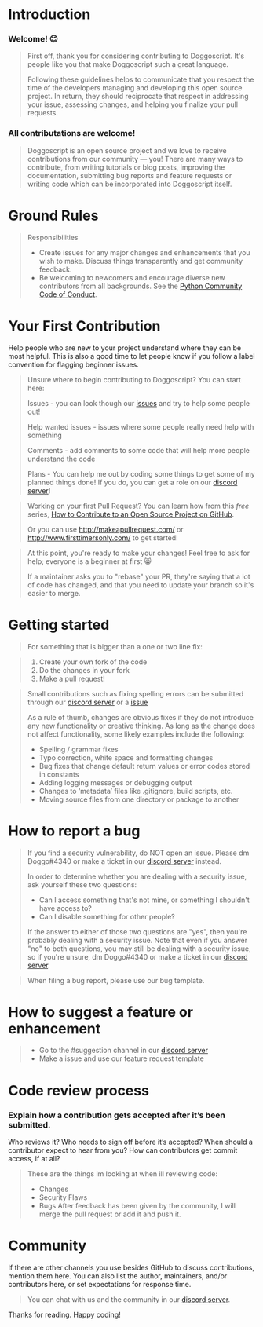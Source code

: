 # Introduction

### Welcome! :blush:

>First off, thank you for considering contributing to Doggoscript. It's people like you that make Doggoscript such a great language.
>
>Following these guidelines helps to communicate that you respect the time of the developers managing and developing this open source project. In return, they should reciprocate that respect in addressing your issue, assessing changes, and helping you finalize your pull requests.

### All contributations are welcome!

> Doggoscript is an open source project and we love to receive contributions from our community — you! There are many ways to contribute, from writing tutorials or blog posts, improving the documentation, submitting bug reports and feature requests or writing code which can be incorporated into Doggoscript itself.

# Ground Rules

> Responsibilities
> * Create issues for any major changes and enhancements that you wish to make. Discuss things transparently and get community feedback.
> * Be welcoming to newcomers and encourage diverse new contributors from all backgrounds. See the [Python Community Code of Conduct](https://www.python.org/psf/codeofconduct/).

# Your First Contribution
Help people who are new to your project understand where they can be most helpful. This is also a good time to let people know if you follow a label convention for flagging beginner issues.

> Unsure where to begin contributing to Doggoscript? You can start here:
>
> Issues - you can look though our [issues](https://github.com/Taromaruu/Doggoscript/issues) and try to help some people out!
> 
> Help wanted issues - issues where some people really need help with something
>
> Comments - add comments to some code that will help more people understand the code
>
> Plans - You can help me out by coding some things to get some of my planned things done! If you do, you can get a role on our [discord server](https://discord.gg/TejQ4uqYVk)!

> Working on your first Pull Request? You can learn how from this *free* series, [How to Contribute to an Open Source Project on GitHub](https://egghead.io/series/how-to-contribute-to-an-open-source-project-on-github).
>
> Or you can use http://makeapullrequest.com/ or http://www.firsttimersonly.com/ to get started!

>At this point, you're ready to make your changes! Feel free to ask for help; everyone is a beginner at first :smile_cat:
>
>If a maintainer asks you to "rebase" your PR, they're saying that a lot of code has changed, and that you need to update your branch so it's easier to merge.

# Getting started

>For something that is bigger than a one or two line fix:

>1. Create your own fork of the code
>2. Do the changes in your fork
>3. Make a pull request!

> Small contributions such as fixing spelling errors can be submitted through our [discord server](https://discord.gg/TejQ4uqYVk) or a [issue](https://github.com/Taromaruu/Doggoscript/issues) 
>
>As a rule of thumb, changes are obvious fixes if they do not introduce any new functionality or creative thinking. As long as the change does not affect functionality, some likely examples include the following:
>* Spelling / grammar fixes
>* Typo correction, white space and formatting changes
>* Bug fixes that change default return values or error codes stored in constants
>* Adding logging messages or debugging output
>* Changes to ‘metadata’ files like .gitignore, build scripts, etc.
>* Moving source files from one directory or package to another

# How to report a bug
> If you find a security vulnerability, do NOT open an issue. Please dm Doggo#4340 or make a ticket in our [discord server](https://discord.gg/TejQ4uqYVk) instead.
>
> In order to determine whether you are dealing with a security issue, ask yourself these two questions:
> * Can I access something that's not mine, or something I shouldn't have access to?
> * Can I disable something for other people?
>
> If the answer to either of those two questions are "yes", then you're probably dealing with a security issue. Note that even if you answer "no" to both questions, you may still be dealing with a security issue, so if you're unsure, dm Doggo#4340 or make a ticket in our [discord server](https://discord.gg/TejQ4uqYVk).

> When filing a bug report, please use our bug template.

# How to suggest a feature or enhancement
> * Go to the #suggestion channel in our [discord server](https://discord.gg/TejQ4uqYVk)
> * Make a issue and use our feature request template

# Code review process
### Explain how a contribution gets accepted after it’s been submitted.
Who reviews it? Who needs to sign off before it’s accepted? When should a contributor expect to hear from you? How can contributors get commit access, if at all?

> These are the things im looking at when ill reviewing code:
> * Changes
> * Security Flaws
> * Bugs
> After feedback has been given by the community, I will merge the pull request or add it and push it.

# Community
If there are other channels you use besides GitHub to discuss contributions, mention them here. You can also list the author, maintainers, and/or contributors here, or set expectations for response time.

> You can chat with us and the community in our [discord server](https://discord.gg/TejQ4uqYVk).

Thanks for reading. Happy coding!
